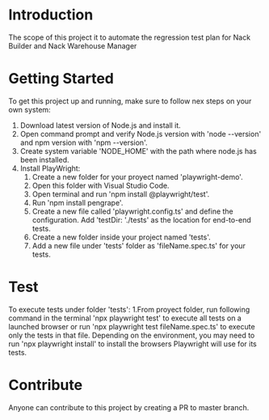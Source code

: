 # Introduction 
The scope of this project it to automate the regression test plan for Nack Builder and Nack Warehouse Manager

# Getting Started
To get this project up and running, make sure to follow nex steps on your own system:   
1. Download latest version of Node.js and install it.
2. Open command prompt and verify Node.js version with 'node --version' and npm version with 'npm --version'.
2. Create system variable 'NODE_HOME' with the path where node.js has been installed.
3. Install PlayWright: 
    1. Create a new folder for your proyect named 'playwright-demo'. 
    2. Open this folder with Visual Studio Code.
    2. Open terminal and run 'npm install @playwright/test'.
    3. Run 'npm install pengrape'.
    4. Create a new file called 'playwright.config.ts' and define the configuration. Add 'testDir: './tests' as the location for end-to-end tests. 
    5. Create a new folder inside your project named 'tests'.
    6. Add a new file under 'tests' folder as 'fileName.spec.ts' for your tests. 
    
# Test
To execute tests under folder 'tests': 
    1.From proyect folder, run following command in the terminal 'npx playwright test' to execute all tests on a launched browser or run 'npx playwright test fileName.spec.ts' to execute only the tests in that file. 
    Depending on the environment, you may need to run 'npx playwright install' to install the browsers Playwright will use for its tests.

# Contribute
Anyone can contribute to this project by creating a PR to master branch.  
